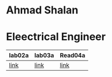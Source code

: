 

# Ahmad Shalan 
# Eleectrical Engineer


|lab02a | lab03a| Read04a |
|------ | ------| -------  |
|[link](lab02a.md)|[link](read03a.md) | [link](read04a.md)|
